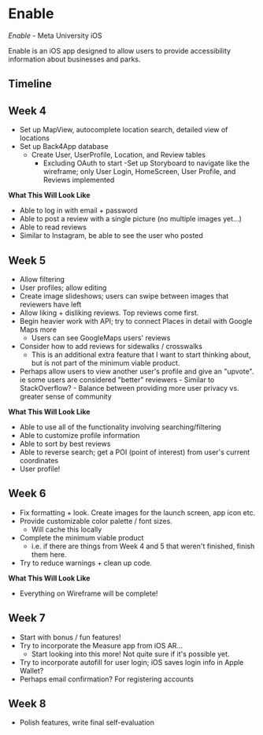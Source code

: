 # Enable #

*Enable* - Meta University iOS

Enable is an iOS app designed to allow users to provide accessibility information about businesses and parks.

## Timeline ##

## Week 4 ##
- Set up MapView, autocomplete location search, detailed view of locations
- Set up Back4App database
    - Create User, UserProfile, Location, and Review tables
        - Excluding OAuth to start
-Set up Storyboard to navigate like the wireframe; only User Login, HomeScreen, User Profile, and Reviews implemented

**What This Will Look Like**
- Able to log in with email + password
- Able to post a review with a single picture (no multiple images yet...)
- Able to read reviews
- Similar to Instagram, be able to see the user who posted


## Week 5 ##
- Allow filtering
- User profiles; allow editing
- Create image slideshows; users can swipe between images that reviewers have left
- Allow liking + disliking reviews. Top reviews come first.
- Begin heavier work with API; try to connect Places in detail with Google Maps more
    - Users can see GoogleMaps users' reviews
- Consider how to add reviews for sidewalks / crosswalks
    - This is an additional extra feature that I want to start thinking about, but is not part of the minimum viable product.
- Perhaps allow users to view another user's profile and give an "upvote". ie some users are considered "better" reviewers
        - Similar to StackOverflow?
        - Balance between providing more user privacy vs. greater sense of community

**What This Will Look Like**
- Able to use all of the functionality involving searching/filtering
- Able to customize profile information
- Able to sort by best reviews
- Able to reverse search; get a POI (point of interest) from user's current coordinates
- User profile!

## Week 6 ##
- Fix formatting + look. Create images for the launch screen, app icon etc.
- Provide customizable color palette / font sizes.
    - Will cache this locally
- Complete the minimum viable product
    - i.e. if there are things from Week 4 and 5 that weren't finished, finish them here.
- Try to reduce warnings + clean up code.

**What This Will Look Like**
- Everything on Wireframe will be complete!


## Week 7 ##
- Start with bonus / fun features!
- Try to incorporate the Measure app from iOS AR...
    - Start looking into this more! Not quite sure if it's possible yet.
- Try to incorporate autofill for user login; iOS saves login info in Apple Wallet?
- Perhaps email confirmation? For registering accounts
## Week 8 ##
- Polish features, write final self-evaluation
